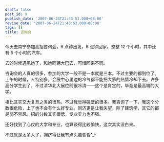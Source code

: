 ```yaml
---
draft: false
post_id: 0
publish_date: '2007-06-24T21:43:53.000+08:00'
revise_date: '2007-06-24T21:43:53.000+08:00'
tags: []
title: 咨询会
---
```


今天去南宁参加高招咨询会，6 点钟出发，6 点钟回家，整整 12 个小时，其中还有 5 个小时的汽车。

去的时候遇见她了，和她同辆大巴去，可惜回来不同。

咨询会的人真的很多，参加的大学一般不是一本就是三本。不过主要的都到位了。上午的时候，人特别多，会展中心里边的冷气都不能把大家的热情冷却下去。许多高分学生到了，不过清华北大展位前很冷清——这个是肯定的，毕竟是最高端的大学。

相比其实交大复旦之类的很热，不过我觉得碰壁的很多。我咨询了一下，我这个分数很危险，上了也不会有什么好专业。同济更是让我失望，除了建筑学，其它的都是弱不禁风。招的分数其实很低，专业实力也不强。

还好找到了心仪的大学和专业，也算谈得比较愉快，这次其实没白来。

不过就是太多人了，拥挤得让我有点头脑昏昏^\_^
